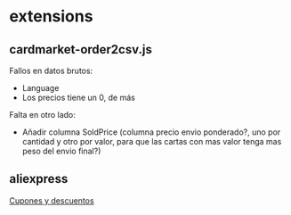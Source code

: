 # extensions

## cardmarket-order2csv.js
Fallos en datos brutos:
* Language
* Los precios tiene un 0, de más

  
Falta en otro lado:
* Añadir columna SoldPrice (columna precio envio ponderado?, uno por cantidad y otro por valor, para que las cartas con mas valor tenga mas peso del envio final?)

## aliexpress
[Cupones y descuentos](https://greasyfork.org/es/scripts/512700-online-shopping-assistant-automatically-query-coupons-save-money)
